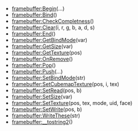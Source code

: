 - [framebuffer:Begin](nil)(...)
- [framebuffer:Bind](nil)()
- [framebuffer:CheckCompletness](nil)()
- [framebuffer:Clear](nil)(i, r, g, b, a, d, s)
- [framebuffer:End](nil)()
- [framebuffer:GetBindMode](nil)(var)
- [framebuffer:GetSize](nil)(var)
- [framebuffer:GetTexture](nil)(pos)
- [framebuffer:OnRemove](nil)()
- [framebuffer:Pop](nil)()
- [framebuffer:Push](nil)(...)
- [framebuffer:SetBindMode](nil)(str)
- [framebuffer:SetCubemapTexture](nil)(pos, i, tex)
- [framebuffer:SetRead](nil)(pos, b)
- [framebuffer:SetSize](nil)(var)
- [framebuffer:SetTexture](nil)(pos, tex, mode, uid, face)
- [framebuffer:SetWrite](nil)(pos, b)
- [framebuffer:WriteThese](nil)(str)
- [framebuffer:__tostring2](nil)()